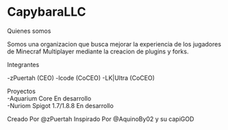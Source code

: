 # CapybaraLLC
Quienes somos

Somos una organizacion que busca mejorar la experiencia de los jugadores de Minecraf Multiplayer
mediante la creacion de plugins y forks.

Integrantes

-zPuertah (CEO)
-lcode (CoCEO)
-LK|Ultra (CoCEO)

Proyectos
<br>
-Aquarium Core
En desarrollo
<br>
-Nuriom Spigot 1.7/1.8.8
En desarrollo

Creado Por @zPuertah Inspirado Por @AquinoBy02 y su capiGOD
